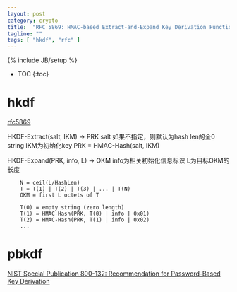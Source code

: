 ```yaml
---
layout: post
category: crypto
title:  "RFC 5869: HMAC-based Extract-and-Expand Key Derivation Function (HKDF)"
tagline: ""
tags: [ "hkdf", "rfc" ] 
---
```

{% include JB/setup %}

* TOC
{:toc}

# hkdf

[rfc5869](https://tools.ietf.org/html/rfc5869)

   HKDF-Extract(salt, IKM) -> PRK
        salt 如果不指定，则默认为hash len的全0 string
        IKM为初始化key
        PRK = HMAC-Hash(salt, IKM)
    
   HKDF-Expand(PRK, info, L) -> OKM 
        info为相关初始化信息标识
        L为目标OKM的长度

        N = ceil(L/HashLen)
        T = T(1) | T(2) | T(3) | ... | T(N)
        OKM = first L octets of T

        T(0) = empty string (zero length)
        T(1) = HMAC-Hash(PRK, T(0) | info | 0x01)
        T(2) = HMAC-Hash(PRK, T(1) | info | 0x02)
        ...


# pbkdf

[NIST Special Publication 800-132: Recommendation for Password-Based Key Derivation](https://nvlpubs.nist.gov/nistpubs/Legacy/SP/nistspecialpublication800-132.pdf)

